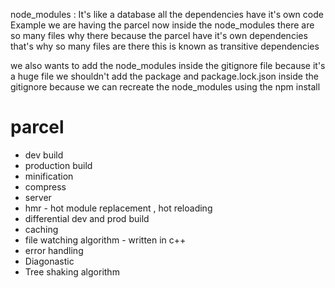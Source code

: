 node_modules  :  It's like a database all the dependencies have it's own code Example we are having the parcel now inside the node_modules there are so many files why there because the parcel have it's own dependencies that's why so many files are there this is known as transitive dependencies 

we also wants to add the node_modules inside the gitignore file because it's a huge file we shouldn't add the package and package.lock.json inside the gitignore because we can recreate the node_modules using the npm install 

# parcel 
- dev build
- production build 
- minification 
- compress 
- server 
- hmr - hot module replacement , hot reloading 
- differential dev and prod build 
- caching 
- file watching algorithm - written in c++ 
- error handling
- Diagonastic
- Tree shaking algorithm 
